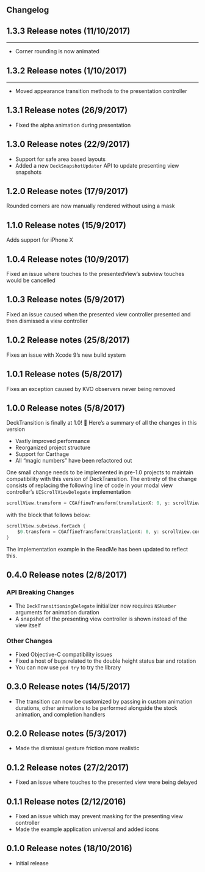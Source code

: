 ## Changelog

## 1.3.3 Release notes (11/10/2017)
----

- Corner rounding is now animated

## 1.3.2 Release notes (1/10/2017)
----

- Moved appearance transition methods to the presentation controller

1.3.1 Release notes (26/9/2017)
----

- Fixed the alpha animation during presentation

1.3.0 Release notes (22/9/2017)
----

- Support for safe area based layouts
- Added a new `DeckSnapshotUpdater` API to update presenting view snapshots

1.2.0 Release notes (17/9/2017)
----

Rounded corners are now manually rendered without using a mask

1.1.0 Release notes (15/9/2017)
----

Adds support for iPhone X

1.0.4 Release notes (10/9/2017)
----

Fixed an issue where touches to the presentedView’s subview touches would be cancelled

1.0.3 Release notes (5/9/2017)
----

Fixed an issue caused when the presented view controller presented and then dismissed a view controller

1.0.2 Release notes (25/8/2017)
----

Fixes an issue with Xcode 9’s new build system

1.0.1 Release notes (5/8/2017)
----

Fixes an exception caused by KVO observers never being removed

1.0.0 Release notes (5/8/2017)
----

DeckTransition is finally at 1.0! 🎉 Here’s a summary of all the changes in this version

- Vastly improved performance
- Reorganized project structure
- Support for Carthage
- All “magic numbers” have been refactored out

One small change needs to be implemented in pre-1.0 projects to maintain compatibility with this version of DeckTransition. The entirety of the change consists of replacing the following line of code in your modal view controller’s `UIScrollViewDelegate` implementation

```swift
scrollView.transform = CGAffineTransform(translationX: 0, y: scrollView.contentOffset.y)
```

with the block that follows below:

```swift
scrollView.subviews.forEach {
    $0.transform = CGAffineTransform(translationX: 0, y: scrollView.contentOffset.y)
}
```

The implementation example in the ReadMe has been updated to reflect this.

0.4.0 Release notes (2/8/2017)
----

### API Breaking Changes
- The `DeckTransitioningDelegate` initializer now requires `NSNumber` arguments for animation duration
- A snapshot of the presenting view controller is shown instead of the view itself

### Other Changes
- Fixed Objective-C compatibility issues
- Fixed a host of bugs related to the double height status bar and rotation
- You can now use `pod try` to try the library

0.3.0 Release notes (14/5/2017)
----

- The transition can now be customized by passing in custom animation durations, other animations to be performed alongside the stock animation, and completion handlers

0.2.0 Release notes (5/3/2017)
----

- Made the dismissal gesture friction more realistic

0.1.2 Release notes (27/2/2017)
----

- Fixed an issue where touches to the presented view were being delayed

0.1.1 Release notes (2/12/2016)
----

- Fixed an issue which may prevent masking for the presenting view controller
- Made the example application universal and added icons

0.1.0 Release notes (18/10/2016)
----

- Initial release
